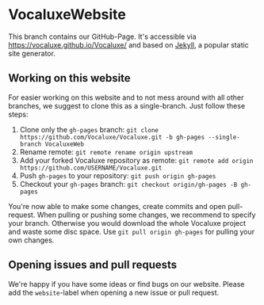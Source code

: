 # VocaluxeWebsite
This branch contains our GitHub-Page. It's accessible via https://vocaluxe.github.io/Vocaluxe/ and based on [Jekyll](https://jekyllrb.com/), a popular static site generator.

## Working on this website
For easier working on this website and to not mess around with all other branches, we suggest to clone this as a single-branch. Just follow these steps:

1. Clone only the `gh-pages` branch: `git clone https://github.com/Vocaluxe/Vocaluxe.git -b gh-pages --single-branch VocaluxeWeb`
2. Rename remote: `git remote rename origin upstream`
3. Add your forked Vocaluxe repository as remote: `git remote add origin https://github.com/USERNAME/Vocaluxe.git`
4. Push `gh-pages` to your repository: `git push origin gh-pages`
5. Checkout your `gh-pages` branch: `git checkout origin/gh-pages -B gh-pages`

You're now able to make some changes, create commits and open pull-request. When pulling or pushing some changes, we recommend to specify your branch. Otherwise you would download the whole Vocaluxe project and waste some disc space. Use `git pull origin gh-pages` for pulling your own changes.

## Opening issues and pull requests
We're happy if you have some ideas or find bugs on our website. Please add the `website`-label when opening a new issue or pull request.
